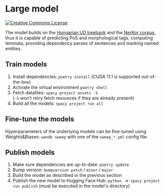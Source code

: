 # Large model


<a rel="license" href="https://creativecommons.org/licenses/by-sa/4.0/"><img alt="Creative Commons License" style="border-width:0" src="https://i.creativecommons.org/l/by-sa/4.0/88x31.png" /></a>



The model builds on the [Hungarian UD treebank](https://github.com/UniversalDependencies/UD_Hungarian-Szeged) and the [NerKor corpus](https://github.com/UniversalDependencies/UD_Hungarian-Szeged), thus it is capable of predicting PoS and morphological tags, computing lemmata, providing dependency parses of sentences and marking named entities. 

## Train models

1. Install dependencies: `poetry install`  (CUDA 11.1 is supported out-of-the-box)
2. Activate the virtual environment `poetry shell`
3. Fetch datafiles: `spacy project assets -S` <br/>
   (`-S` won't retry fetch resources if they are already present)
4. Build all the models: `spacy project run all`

## Fine-tune the models

Hyperparameters of the underlying models can be fine-tuned using Weights&Biases: `wandb sweep` with one of the `sweep_*.yml` config file.

## Publish models

1. Make sure dependencies are up-to-date: `poetry update`
2. Bump version: `bumpversion patch` / `minor` / `major`
3. Build the model as described in the previous section
4. Publish the new model to Hugging Face Hub: `python -m spacy project run publish` (must be executed in the model's directory)
